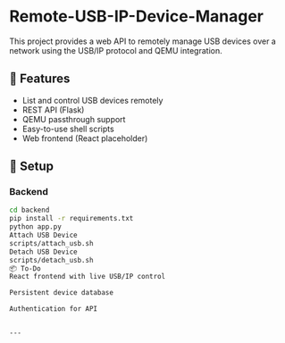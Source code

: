 # Remote-USB-IP-Device-Manager
This project provides a web API to remotely manage USB devices over a network using the USB/IP protocol and QEMU integration.

## 🔧 Features

- List and control USB devices remotely
- REST API (Flask)
- QEMU passthrough support
- Easy-to-use shell scripts
- Web frontend (React placeholder)

## 🚀 Setup

### Backend

```bash
cd backend
pip install -r requirements.txt
python app.py
Attach USB Device
scripts/attach_usb.sh
Detach USB Device
scripts/detach_usb.sh
📦 To-Do
React frontend with live USB/IP control

Persistent device database

Authentication for API


---


